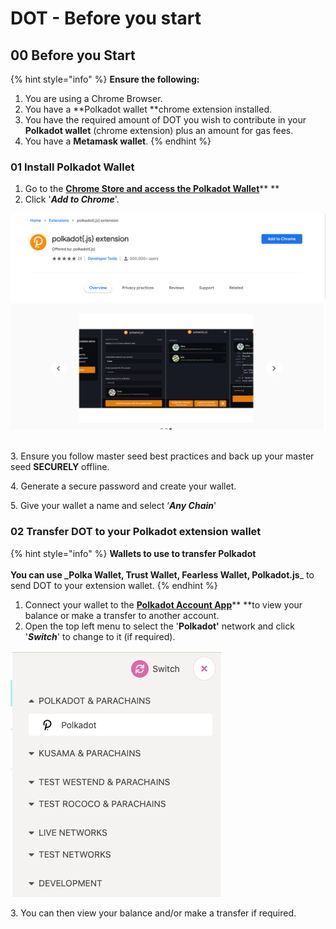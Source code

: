 # DOT - Before you start

## 00 **Before you Start**

{% hint style="info" %}
**Ensure the following:**

1. You are using a Chrome Browser.
2. You have a \*\*Polkadot wallet \*\*chrome extension installed.
3. You have the required amount of DOT you wish to contribute in your **Polkadot wallet** (chrome extension) plus an amount for gas fees.
4. You have a **Metamask wallet**.
{% endhint %}

### 01 Install Polkadot Wallet

1. Go to the [**Chrome Store and access the Polkadot Wallet**](https://chrome.google.com/webstore/detail/polkadot%7Bjs%7D-extension/mopnmbcafieddcagagdcbnhejhlodfdd)\*\* \*\*
2. Click '_**Add to Chrome**_'.

![](<../../../../.gitbook/assets/image (7).png>)

\
3\. Ensure you follow master seed best practices and back up your master seed **SECURELY** offline.

4\. Generate a secure password and create your wallet.

5\. Give your wallet a name and select ‘_**Any Chain**_'‌

### 02 Transfer DOT to your Polkadot extension wallet <a href="#02-transfer-ksm-to-your-polkadot-extension-wallet" id="02-transfer-ksm-to-your-polkadot-extension-wallet"></a>

{% hint style="info" %}
**Wallets to use to transfer Polkadot**\
\
**You can use \_Polka Wallet, Trust Wallet, Fearless Wallet, Polkadot.js**\_ to send DOT to your extension wallet.
{% endhint %}

1. Connect your wallet to the [**Polkadot Account App**](https://polkadot.js.org/apps/#/accounts)\*\* \*\*to view your balance or make a transfer to another account.
2. Open the top left menu to select the '**Polkadot'** network and click '_**Switch**_' to change to it (if required).

![](<../../../../.gitbook/assets/Screenshot 2021-11-02 at 13.30.23.png>)

3\. You can then view your balance and/or make a transfer if required.
